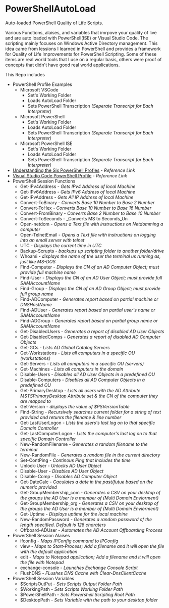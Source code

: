 # PowerShellAutoLoad
Auto-loaded PowerShell Quality of Life Scripts.

Various Functions, alaises, and variables that imrpove your quality of live and are auto loaded with PowerShell(ISE) or Visual Studio Code.  The scripting mainly focuses on Windows Active Directory management.  This idea came from lessions I learned in PowerShell and provides a framework for Quality of Life Improvements for PowerShell Scripting.  Some of these items are real world tools that I use on a regular basis, others were proof of concepts that didn't have good real world applications.

This Repo includes
* PowerShell Profile Examples
  * Microsoft VSCode
    * Set's Working Folder
    * Loads AutoLoad Folder
    * Sets PowerShell Transcription _(Seperate Transcript for Each Interpreter)_
  * Microsoft PowerShell
    * Set's Working Folder
    * Loads AutoLoad Folder
    * Sets PowerShell Transcription _(Seperate Transcript for Each Interpreter)_
  * Microsoft PowerShell ISE
    * Set's Working Folder
    * Loads AutoLoad Folder
    * Sets PowerShell Transcription  _(Seperate Transcript for Each Interpreter)_
 * <a href="https://devblogs.microsoft.com/scripting/understanding-the-six-powershell-profiles/">Understanding the Six PowerShell Profles</a> - _Reference Link_
  * <a href="https://wagthereal.com/2017/08/25/visual-studio-code-powershell-profile/">Visual Studio Code PowerShell Profile</a> - _Reference Link_
* PowerShell Session Functions
   * Get-IPv4Address - _Gets IPv4 Address of local Machine_
   * Get-IPv6Address - _Gets IPv6 Address of local Machine_
   * Get-IPvAddress - _Gets All IP Address of local Machine_
   * Convert-ToBinary - _Converts Base 10 Number to Base 2 Number_
   * Convert-ToHex - _Converts Base 10 Number to Base 16 Number_
   * Convert-FromBinary - _Converts Base 2 Number to Base 10 Number_
   * Convert-ToSeconds - _Converts MS to Seconds_Un
   * Open-netdom - _Opens a Text file with instructions on Netdomming a computer_
   * Open-TelnetEmail - _Opens a Text file with instructions on logging into an email server with telnet_
   * UTC - _Displays the current time in UTC_
   * Backup-Scrupts - _backups up scripting folder to another folder/drive_
   * Whoami - _displays the name of the user the terminal us running as, just like MS-DOS_
   * Find-Computer - _Displays the CN of an AD Computer Object; must provide full machine name_
   * Find-User - _Displays the CN of an AD User Object; must provide full SAMAccountName_
   * Find-Group - _Displays the CN of an AD Group Object; must provide full group name_
   * Find-ADComputer - _Generates report based on partial machine or DNSHostName_
   * Find-ADUser - _Generates report based on partial user's name or SAMAccountName_
   * Find-ADGroup - _Generates report based on partial group name or SAMAccountName_
   * Get-DisabledUsers - _Generates a report of disabled AD User Objects_
   * Get-DisabledComps - _Generates a report of disabled AD Computer Objects_
   * Get-GCs - _Lists AD Global Catalog Servers_
   * Get-Workstations - _Lists all computers in a specific OU (workstations)_
   * Get-Servers - _Lists all computers in a specific OU (servers)_
   * Get-Machines - _Lists all computers in the domain_
   * Disable-Users - _Disables all AD User Objects in a predefined OU_
   * Disable-Computers - _Disables all AD Computer Objects in a predefined OU_
   * Get-PrimaryDesktop - _Lists all users with the AD Attribute MSTSPrimaryDesktop Attribute set & the CN of the computer they are mapped to_
   * Get-Version - _displays the value of $PSVersionTable_
   * Find-String - _Recursively searches current folder for a string of text provided and retunrs the filename & line number_
   * Get-LastUserLogon - _Lists the users's last log on to that specific Domain Controller_
   * Get-LastComputerLogon - _Lists the computer's last log on to that specific Domain Controller_
   * New-RandomFilename - _Generates a random filename to the terminal_
   * New-RandomFile - _Generates a random file in the current directory_
   * Set-ContPing - _Continous Ping that includes the time_
   * Unlock-User - _Unlocks AD User Object_
   * Disable-User - _Disables AD User Object_
   * Disable-Comp - _Disables AD Computer Object_
   * Get-DateCalc - _Caculates a date in the past/futue based on the numeric provided_
   * Get-GroupMembership_com - _Generates a CSV on your desktop of the groups the AD User is a member of (Multi Domain Enviorment)_
   * Get-GroupMembership_org - _Generates a CSV on your desktop of the groups the AD User is a member of (Multi Domain Enviorment)_
   * Get-Uptime - _Displays uptime for the local machine_
   * New-RandomPassword - _Generates a random password of the length specified.  Default is 128 charaters_
   * Offboard-ADUser - _Automates the AD Account Offboarding Process_
* PowerShell Session Alaises
  * ifconfig - _Maps IPConfig command to IPConfig_
  * view - _Maps to Start-Process; Add a filename and it will open the file with the default application_
  * edit - _Maps to Notepad application; Add a filename and it will open the file with Notepad_
  * exchange-console - _Launches Exchange Console Script_
  * FlushDNS - _FLushes DNS Cache with Clear-DnsClientCache_
* PowerShell Session Variables
  * $ScriptsOutPut - _Sets Scripts Output Folder Path_
  * $WorkingPath - _Sets Scripts Working Folder Path_
  * $PowerShellPath - _Sets Powershell Scripting Root Path_
  * $DesktopPath - _Sets Variable with the path to your desktop folder_
